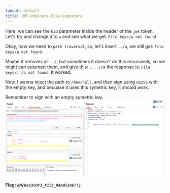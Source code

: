 ```yaml
---
layout: default
title: JWT-Unsecure-File-Signature
---
```


Here, we can see the `kid` parameter inside the header of the `jwk` token. 
Let's try and change it to `a` and see what we get: 
`File keys/a not found`

Okay, now we need to `path traversal`, so, let's insert `../a`,
we still get: `File keys/a not found`.

Maybe it removes all `../`, but sometimes it doesn't do this recursively, so we might can outsmart them, and give this: `....//a`
the response is: `File keys/../a not found`, it worked.

Now, I wanna inject the path to `/dev/null`, and then sign using `HS256` with the empty key, and becuase it uses this symetric key, it should work.

Remember to sign with an empty symetric key.
![FINAL](./images/JWT-Unsecure-File-Signature_FINAL.png)


**Flag:** **_`RM{Uns3cUr3_f1l3_H4ndl1nG!!}`_**
